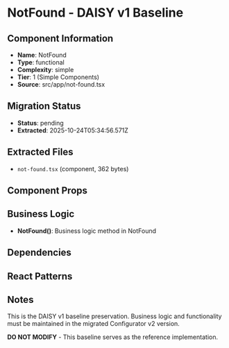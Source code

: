 # NotFound - DAISY v1 Baseline

## Component Information

- **Name**: NotFound
- **Type**: functional
- **Complexity**: simple
- **Tier**: 1 (Simple Components)
- **Source**: src/app/not-found.tsx

## Migration Status

- **Status**: pending
- **Extracted**: 2025-10-24T05:34:56.571Z

## Extracted Files

- `not-found.tsx` (component, 362 bytes)

## Component Props



## Business Logic

- **NotFound()**: Business logic method in NotFound

## Dependencies



## React Patterns



## Notes

This is the DAISY v1 baseline preservation. Business logic and functionality
must be maintained in the migrated Configurator v2 version.

**DO NOT MODIFY** - This baseline serves as the reference implementation.
